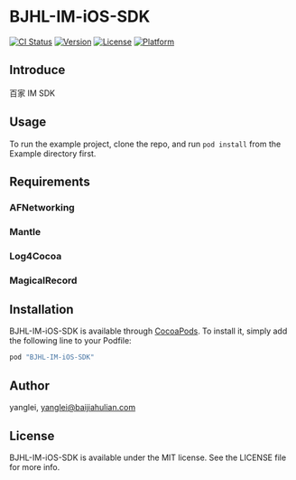 # BJHL-IM-iOS-SDK

[![CI Status](http://img.shields.io/travis/YangLei-bjhl/BJHL-IM-iOS-SDK.svg?style=flat)](https://travis-ci.org/YangLei-bjhl/BJHL-IM-iOS-SDK)
[![Version](https://img.shields.io/cocoapods/v/BJHL-IM-iOS-SDK.svg?style=flat)](http://cocoapods.org/pods/BJHL-IM-iOS-SDK)
[![License](https://img.shields.io/cocoapods/l/BJHL-IM-iOS-SDK.svg?style=flat)](http://cocoapods.org/pods/BJHL-IM-iOS-SDK)
[![Platform](https://img.shields.io/cocoapods/p/BJHL-IM-iOS-SDK.svg?style=flat)](http://cocoapods.org/pods/BJHL-IM-iOS-SDK)

## Introduce
百家 IM SDK

## Usage

To run the example project, clone the repo, and run `pod install` from the Example directory first.

## Requirements

### AFNetworking
### Mantle 
### Log4Cocoa 
### MagicalRecord 

## Installation

BJHL-IM-iOS-SDK is available through [CocoaPods](http://cocoapods.org). To install
it, simply add the following line to your Podfile:

```ruby
pod "BJHL-IM-iOS-SDK"
```

## Author

yanglei, yanglei@baijiahulian.com 

## License

BJHL-IM-iOS-SDK is available under the MIT license. See the LICENSE file for more info.

